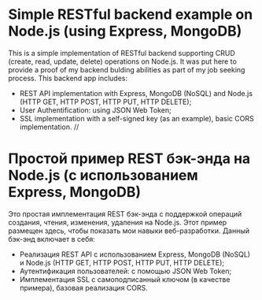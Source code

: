 # Simple RESTful backend example on Node.js (using Express, MongoDB)

This is a simple implementation of RESTful backend supporting CRUD (create, read, update, delete) operations on Node.js. It was put here to provide a proof of my backend bulding abilities as part of my job seeking process.
This backend app includes: 
* REST API implementation with Express, MongoDB (NoSQL) and Node.js (HTTP GET, HTTP POST, HTTP PUT, HTTP DELETE);
* User Authentification: using JSON Web Token;
* SSL implementation with a self-signed key (as an example), basic CORS implementation.
//
# Простой пример REST бэк-энда на Node.js (с использованием Express, MongoDB)

Это простая имплементация REST бэк-энда с поддержкой операций создания, чтения, изменения, удаления на Node.js. Этот пример размещен здесь, чтобы показать мои навыки веб-разработки.
Данный бэк-энд включает в себя: 
* Реализация REST API с использованием Express, MongoDB (NoSQL) и Node.js (HTTP GET, HTTP POST, HTTP PUT, HTTP DELETE);
* Аутентификация пользователей: с помощью JSON Web Token;
* Имплементация SSL с самоподписанный ключом (в качестве примера), базовая реализация CORS.
